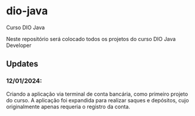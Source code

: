 # dio-java
Curso DIO Java

Neste repositório será colocado todos os projetos do curso DIO Java Developer

## Updates
### 12/01/2024:
Criando a aplicação via terminal de conta bancária, como primeiro projeto do curso.
A aplicação foi expandida para realizar saques e depósitos, cujo originalmente apenas requeria o registro da conta.